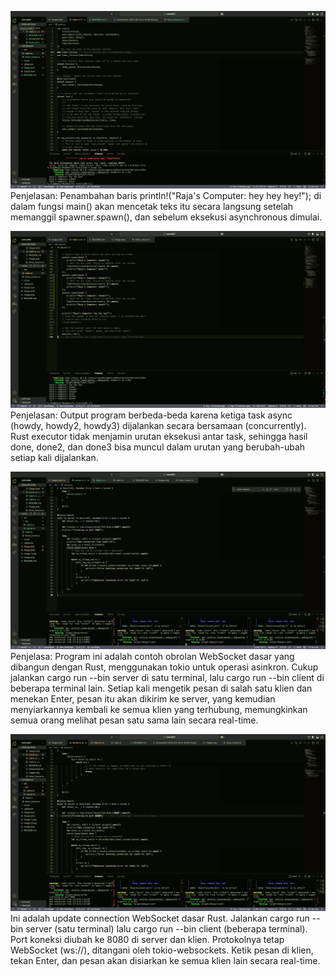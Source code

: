 ![alt text](image.png)
Penjelasan: Penambahan baris println!("Raja's Computer: hey hey hey!"); di dalam fungsi main() akan mencetak teks itu secara langsung setelah memanggil spawner.spawn(), dan sebelum eksekusi
asynchronous dimulai.

![alt text](image-1.png)
Penjelasan: Output program berbeda-beda karena ketiga task async (howdy, howdy2, howdy3) dijalankan secara bersamaan (concurrently).
Rust executor tidak menjamin urutan eksekusi antar task, sehingga hasil done, done2, dan done3 bisa muncul dalam urutan yang berubah-ubah setiap kali dijalankan.

![alt text](image-2.png)
Penjelasa: Program ini adalah contoh obrolan WebSocket dasar yang dibangun dengan Rust, menggunakan tokio untuk operasi asinkron. Cukup jalankan cargo run --bin server di satu terminal, lalu cargo run --bin client di beberapa terminal lain. Setiap kali mengetik pesan di salah satu klien dan menekan Enter, pesan itu akan dikirim ke server, yang kemudian menyiarkannya kembali ke semua klien yang terhubung, memungkinkan semua orang melihat pesan satu sama lain secara real-time.

![alt text](image-3.png)
Ini adalah update connection WebSocket dasar Rust. Jalankan cargo run --bin server (satu terminal) lalu cargo run --bin client (beberapa terminal). Port koneksi diubah ke 8080 di server dan klien. Protokolnya tetap WebSocket (ws://), ditangani oleh tokio-websockets. Ketik pesan di klien, tekan Enter, dan pesan akan disiarkan ke semua klien lain secara real-time.
